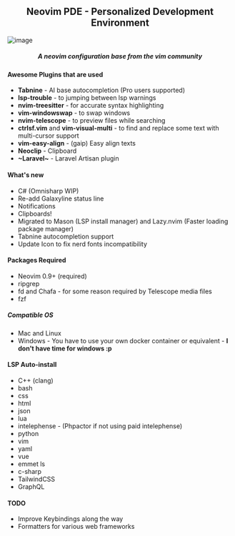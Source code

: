 <h2 align="center">Neovim PDE - Personalized Development Environment</h2>

![image](https://user-images.githubusercontent.com/6580895/199143031-c8975cd8-b71a-415b-9727-3f0fa7753282.png)

<h5 align="center">A neovim configuration base from the vim community</h5>

#### Awesome Plugins that are used
- **Tabnine** - AI base autocompletion (Pro users supported)
- **lsp-trouble** - to jumping between lsp warnings
- **nvim-treesitter** - for accurate syntax highlighting
- **vim-windowswap** - to swap windows
- **nvim-telescope** - to preview files while searching
- **ctrlsf.vim** and **vim-visual-multi** - to find and replace some text with multi-cursor support
- **vim-easy-align** - (gaip) Easy align texts
- **Neoclip** - Clipboard
- **~Laravel~** - Laravel Artisan plugin

#### What's new
- C# (Omnisharp WIP)
- Re-add Galaxyline status line
- Notifications
- Clipboards!
- Migrated to Mason (LSP install manager) and Lazy.nvim (Faster loading package manager)
- Tabnine autocompletion support
- Update Icon to fix nerd fonts incompatibility

#### Packages Required
- Neovim 0.9+ (required)
- ripgrep
- fd and Chafa - for some reason required by Telescope media files
- fzf

##### Compatible OS
- Mac and Linux
- Windows - You have to use your own docker container or equivalent - **I don't have time for windows :p**

#### LSP Auto-install
* C++ (clang)
* bash
* css
* html
* json
* lua
* intelephense - (Phpactor if not using paid intelephense)
* python
* vim
* yaml
* vue
* emmet ls
* c-sharp
* TailwindCSS
* GraphQL

#### TODO
* Improve Keybindings along the way
* Formatters for various web frameworks

